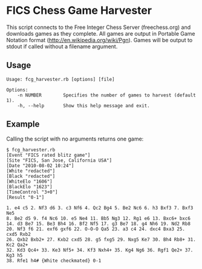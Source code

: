 FICS Chess Game Harvester
=========================

This script connects to the Free Integer Chess Server (freechess.org)
and downloads games as they complete.  All games are output in Portable
Game Notation format (http://en.wikipedia.org/wiki/Pgn).  Games will be
output to stdout if called without a filename argument.

Usage
-----
    Usage: fcg_harvester.rb [options] [file]

    Options:
        -n NUMBER        Specifies the number of games to harvest (default 1).
        -h, --help       Show this help message and exit.

Example
-------
Calling the script with no arguments returns one game:

    $ fcg_harvester.rb
    [Event "FICS rated blitz game"]
    [Site "FICS, San Jose, California USA"]
    [Date "2010-08-02 10:24"]
    [White "redacted"]
    [Black "redacted"]
    [WhiteElo "1606"]
    [BlackElo "1623"]
    [TimeControl "3+0"]
    [Result "0-1"]

    1. e4 c5 2. Nf3 d6 3. c3 Nf6 4. Qc2 Bg4 5. Be2 Nc6 6. h3 Bxf3 7. Bxf3 Ne5
    8. Be2 d5 9. f4 Nc6 10. e5 Ne4 11. Bb5 Ng3 12. Rg1 e6 13. Bxc6+ bxc6
    14. d3 Be7 15. Be3 Bh4 16. Bf2 Nf5 17. g3 Be7 18. g4 Nh6 19. Nd2 Rb8
    20. Nf3 f6 21. exf6 gxf6 22. O-O-O Qa5 23. a3 c4 24. dxc4 Bxa3 25. cxd5 Rxb2
    26. Qxb2 Bxb2+ 27. Kxb2 cxd5 28. g5 fxg5 29. Nxg5 Ke7 30. Bh4 Rb8+ 31. Kc2 Qa2+
    32. Kd3 Qc4+ 33. Ke3 Nf5+ 34. Kf3 Nxh4+ 35. Kg4 Ng6 36. Rgf1 Qe2+ 37. Kg3 h5
    38. Rfe1 h4# {White checkmated} 0-1
